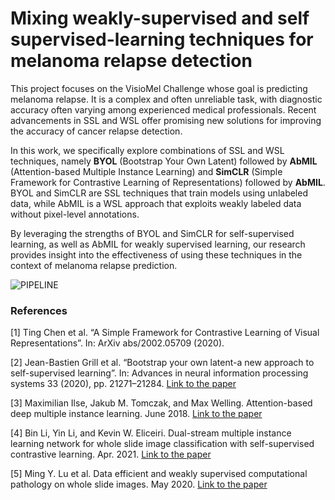 # Mixing weakly-supervised and self supervised-learning techniques for melanoma relapse detection

This project focuses on the VisioMel Challenge whose goal is predicting melanoma relapse. It is a complex and often unreliable task, with diagnostic accuracy often varying among experienced medical professionals. Recent advancements in SSL and WSL offer promising new solutions for improving the accuracy of cancer relapse detection. 

In this work, we specifically explore combinations of SSL and WSL techniques, namely **BYOL** (Bootstrap Your Own Latent) followed by **AbMIL** (Attention-based Multiple Instance Learning) and **SimCLR** (Simple Framework for Contrastive Learning of Representations) followed by **AbMIL**. BYOL and SimCLR are SSL techniques that train models using unlabeled data, while AbMIL is a WSL approach that exploits weakly labeled data without pixel-level annotations. 

By leveraging the strengths of BYOL and SimCLR for self-supervised learning, as well as AbMIL for weakly supervised learning, our research provides insight into the effectiveness of using these techniques in the context of melanoma relapse prediction.

![PIPELINE](https://github.com/souheib1/Mixing-weakly-supervised-and-self-supervised-learning-techniques-for-melanoma-relapse-detection/assets/73786465/2b83eee7-cf54-475a-b354-cc3e829567ac)


### References
[1] Ting Chen et al. “A Simple Framework for Contrastive Learning of Visual Representations”. In:
ArXiv abs/2002.05709 (2020).

[2] Jean-Bastien Grill et al. “Bootstrap your own latent-a new approach to self-supervised learning”.
In: Advances in neural information processing systems 33 (2020), pp. 21271–21284. [Link to the paper](https://arxiv.org/pdf/2006.07733.pdf)

[3] Maximilian Ilse, Jakub M. Tomczak, and Max Welling. Attention-based deep multiple instance
learning. June 2018. [Link to the paper]( https://arxiv.org/abs/1802.04712)

[4] Bin Li, Yin Li, and Kevin W. Eliceiri. Dual-stream multiple instance learning network for whole
slide image classification with self-supervised contrastive learning. Apr. 2021. [Link to the paper](https://arxiv.org/abs/2011.08939)

[5] Ming Y. Lu et al. Data efficient and weakly supervised computational pathology on whole slide
images. May 2020. [Link to the paper](https://arxiv.org/abs/2004.09666)

